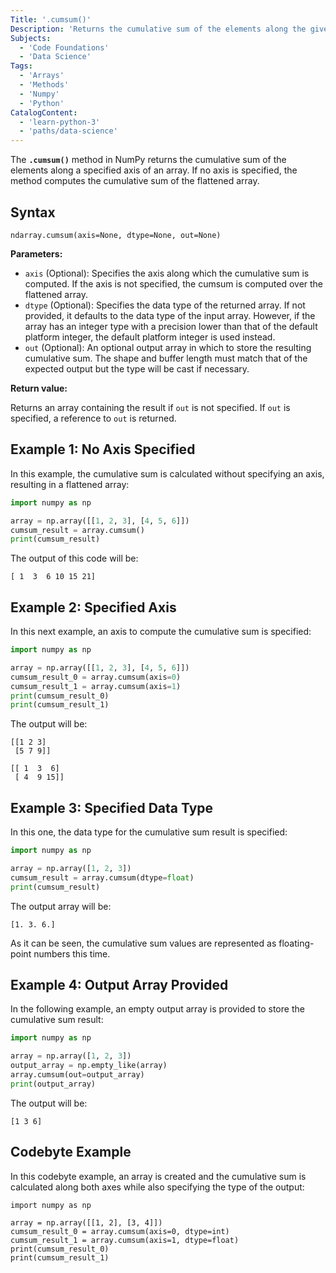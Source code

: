 ```yaml
---
Title: '.cumsum()'
Description: 'Returns the cumulative sum of the elements along the given axis.'
Subjects:
  - 'Code Foundations'
  - 'Data Science'
Tags:
  - 'Arrays'
  - 'Methods'
  - 'Numpy'
  - 'Python'
CatalogContent:
  - 'learn-python-3'
  - 'paths/data-science'
---
```


The **`.cumsum()`** method in NumPy returns the cumulative sum of the elements along a specified axis of an array. If no axis is specified, the method computes the cumulative sum of the flattened array.

## Syntax

```pseudo
ndarray.cumsum(axis=None, dtype=None, out=None)
```

**Parameters:**

- `axis` (Optional): Specifies the axis along which the cumulative sum is computed. If the axis is not specified, the cumsum is computed over the flattened array.
- `dtype` (Optional): Specifies the data type of the returned array. If not provided, it defaults to the data type of the input array. However, if the array has an integer type with a precision lower than that of the default platform integer, the default platform integer is used instead.
- `out` (Optional): An optional output array in which to store the resulting cumulative sum. The shape and buffer length must match that of the expected output but the type will be cast if necessary.

**Return value:**

Returns an array containing the result if `out` is not specified. If `out` is specified, a reference to `out` is returned.

## Example 1: No Axis Specified

In this example, the cumulative sum is calculated without specifying an axis, resulting in a flattened array:

```py
import numpy as np

array = np.array([[1, 2, 3], [4, 5, 6]])
cumsum_result = array.cumsum()
print(cumsum_result)
```

The output of this code will be:

```shell
[ 1  3  6 10 15 21]
```

## Example 2: Specified Axis

In this next example, an axis to compute the cumulative sum is specified:

```py
import numpy as np

array = np.array([[1, 2, 3], [4, 5, 6]])
cumsum_result_0 = array.cumsum(axis=0)
cumsum_result_1 = array.cumsum(axis=1)
print(cumsum_result_0)
print(cumsum_result_1)
```

The output will be:

```shell
[[1 2 3]
 [5 7 9]]

[[ 1  3  6]
 [ 4  9 15]]
```

## Example 3: Specified Data Type

In this one, the data type for the cumulative sum result is specified:

```py
import numpy as np

array = np.array([1, 2, 3])
cumsum_result = array.cumsum(dtype=float)
print(cumsum_result)
```

The output array will be:

```shell
[1. 3. 6.]
```

As it can be seen, the cumulative sum values are represented as floating-point numbers this time.

## Example 4: Output Array Provided

In the following example, an empty output array is provided to store the cumulative sum result:

```py
import numpy as np

array = np.array([1, 2, 3])
output_array = np.empty_like(array)
array.cumsum(out=output_array)
print(output_array)
```

The output will be:

```shell
[1 3 6]
```

## Codebyte Example

In this codebyte example, an array is created and the cumulative sum is calculated along both axes while also specifying the type of the output:

```codebyte/python
import numpy as np

array = np.array([[1, 2], [3, 4]])
cumsum_result_0 = array.cumsum(axis=0, dtype=int)
cumsum_result_1 = array.cumsum(axis=1, dtype=float)
print(cumsum_result_0)
print(cumsum_result_1)
```

